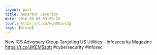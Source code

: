 ```yaml
---
layout: post
title: NuHarbor Security
date: 2018-08-03 03:00:20
tourl: https://t.co/HgnUUovsZg
tags: [Group]
---
```

New ICS Adversary Group Targeting US Utilities - Infosecurity Magazine https://t.co/JlKEM5zott #cybersecurity #infosec